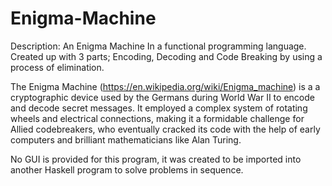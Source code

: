 # Enigma-Machine
Description: An Enigma Machine In a functional programming language. Created up with 3 parts; Encoding, Decoding and Code Breaking by using a process of elimination.

The Enigma Machine (https://en.wikipedia.org/wiki/Enigma_machine) is a a cryptographic device used by the Germans during World War II to encode and decode secret messages. It employed a complex system of rotating wheels and electrical connections, making it a formidable challenge for Allied codebreakers, who eventually cracked its code with the help of early computers and brilliant mathematicians like Alan Turing.

No GUI is provided for this program, it was created to be imported into another Haskell program to solve problems in sequence. 
